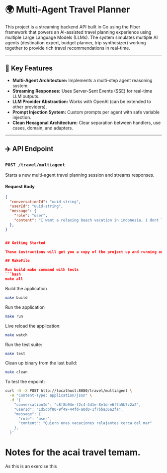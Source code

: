 # 🌍 Multi-Agent Travel Planner

This project is a streaming backend API built in Go using the Fiber framework that powers an AI-assisted travel planning experience using multiple Large Language Models (LLMs). The system simulates multiple AI agents (destination expert, budget planner, trip synthesizer) working together to provide rich travel recommendations in real-time.

---

## 🧠 Key Features

- **Multi-Agent Architecture:** Implements a multi-step agent reasoning system.
- **Streaming Responses:** Uses Server-Sent Events (SSE) for real-time LLM outputs.
- **LLM Provider Abstraction:** Works with OpenAI (can be extended to other providers).
- **Prompt Injection System:** Custom prompts per agent with safe variable injection.
- **Clean Hexagonal Architecture:** Clear separation between handlers, use cases, domain, and adapters.

---

## ✈️ API Endpoint

### `POST /travel/multiagent`

Starts a new multi-agent travel planning session and streams responses.

#### Request Body

```json
{
  "conversationId": "uuid-string",
  "userId": "uuid-string",
  "message": {
    "role": "user",
    "content": "I want a relaxing beach vacation in indonesia, i dont like fish but i like fresh pasas"
  },
}


## Getting Started

These instructions will get you a copy of the project up and running on your local machine for development and testing purposes. See deployment for notes on how to deploy the project on a live system.

## MakeFile

Run build make command with tests
```bash
make all
```

Build the application
```bash
make build
```

Run the application
```bash
make run
```

Live reload the application:
```bash
make watch
```

Run the test suite:
```bash
make test
```

Clean up binary from the last build:
```bash
make clean
```


To test the enpoint:

```bash
curl -N -X POST http://localhost:8080/travel/multiagent \
  -H "Content-Type: application/json" \
  -d '{
    "conversationId": "c8f8b94e-f2c4-4d1e-8e1d-e6f7a5b7c2a2",
    "userId": "1d5cbf80-9f49-44fd-a0d0-1f7bba36a2fa",
    "message": {
      "role": "user",
      "content": "Quiero unas vacaciones relajantes cerca del mar"
    },
  }'
```


# Notes for the acai travel temam. 

As this is an exercise this 
